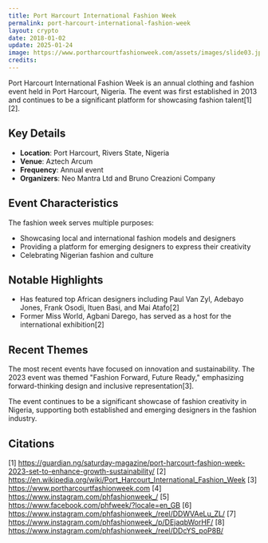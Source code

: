 ```yaml
---
title: Port Harcourt International Fashion Week
permalink: port-harcourt-international-fashion-week
layout: crypto
date: 2018-01-02
update: 2025-01-24
image: https://www.portharcourtfashionweek.com/assets/images/slide03.jpg
credits:
---
```


Port Harcourt International Fashion Week is an annual clothing and fashion event held in Port Harcourt, Nigeria. The event was first established in 2013 and continues to be a significant platform for showcasing fashion talent[1][2].

## Key Details
- **Location**: Port Harcourt, Rivers State, Nigeria
- **Venue**: Aztech Arcum
- **Frequency**: Annual event
- **Organizers**: Neo Mantra Ltd and Bruno Creazioni Company

## Event Characteristics
The fashion week serves multiple purposes:
- Showcasing local and international fashion models and designers
- Providing a platform for emerging designers to express their creativity
- Celebrating Nigerian fashion and culture

## Notable Highlights
- Has featured top African designers including Paul Van Zyl, Adebayo Jones, Frank Osodi, Ituen Basi, and Mai Atafo[2]
- Former Miss World, Agbani Darego, has served as a host for the international exhibition[2]

## Recent Themes
The most recent events have focused on innovation and sustainability. The 2023 event was themed "Fashion Forward, Future Ready," emphasizing forward-thinking design and inclusive representation[3].

The event continues to be a significant showcase of fashion creativity in Nigeria, supporting both established and emerging designers in the fashion industry.

## Citations

[1] https://guardian.ng/saturday-magazine/port-harcourt-fashion-week-2023-set-to-enhance-growth-sustainability/
[2] https://en.wikipedia.org/wiki/Port_Harcourt_International_Fashion_Week
[3] https://www.portharcourtfashionweek.com
[4] https://www.instagram.com/phfashionweek_/
[5] https://www.facebook.com/phfweek/?locale=en_GB
[6] https://www.instagram.com/phfashionweek_/reel/DDWVAeLu_ZL/
[7] https://www.instagram.com/phfashionweek_/p/DEjaqbWorHF/
[8] https://www.instagram.com/phfashionweek_/reel/DDcYS_poP8B/
